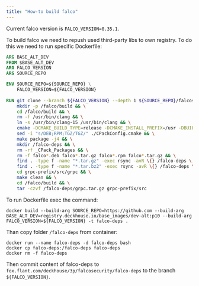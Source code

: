```yaml
---
title: "How-to build falco"
---
```


Current falco version is `FALCO_VERSION=0.35.1`.

To build falco we need to repush used third-party libs to own registry. To do this we need to run specific Dockerfile:

```dockerfile
ARG BASE_ALT_DEV
FROM $BASE_ALT_DEV
ARG FALCO_VERSION
ARG SOURCE_REPO

ENV SOURCE_REPO=${SOURCE_REPO} \
    FALCO_VERSION=${FALCO_VERSION}
    
RUN git clone --branch ${FALCO_VERSION} --depth 1 ${SOURCE_REPO}/falcosecurity/falco.git && \
    mkdir -p /falco/build && \
    cd /falco/build && \
    rm -f /usr/bin/clang && \
    ln -s /usr/bin/clang-15 /usr/bin/clang && \
    cmake -DCMAKE_BUILD_TYPE=release -DCMAKE_INSTALL_PREFIX=/usr -DBUILD_DRIVER=OFF -DBUILD_BPF=OFF -DBUILD_FALCO_MODERN_BPF=ON -DBUILD_WARNINGS_AS_ERRORS=OFF -DFALCO_VERSION="${FALCO_VERSION}" -DUSE_BUNDLED_DEPS=ON /falco && \
    sed -i "s/DEB;RPM;TGZ/TGZ/" ./CPackConfig.cmake && \
    make package -j4 && \
    mkdir /falco-deps && \
    rm -rf _CPack_Packages && \
    rm -f falco*.deb falco*.tar.gz falco*.rpm falco*.tar.gz && \
    find . -type f -name "*.tar.gz" -exec rsync -avR \{} /falco-deps \; && \
    find . -type f -name "*.tar.bz2" -exec rsync -avR \{} /falco-deps \; && \
    cd grpc-prefix/src/grpc && \
    make clean && \
    cd /falco/build && \
    tar -czvf /falco-deps/grpc.tar.gz grpc-prefix/src
```

To run Dockerfile exec the command:

```shell
docker build --build-arg SOURCE_REPO=https://github.com --build-arg BASE_ALT_DEV=registry.deckhouse.io/base_images/dev-alt:p10 --build-arg FALCO_VERSION=${FALCO_VERSION} -t falco-deps .
```

Than copy folder `/falco-deps` from container:

```shell
docker run --name falco-deps -d falco-deps bash
docker cp falco-deps:/falco-deps falco-deps
docker rm -f falco-deps
```

Then commit content of falco-deps to `fox.flant.com/deckhouse/3p/falcosecurity/falco-deps` to the branch `${FALCO_VERSION}`.
